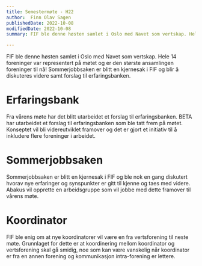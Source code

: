 ```yaml
---
title: Semestermøte - H22
author:  Finn Olav Sagen
publishedDate: 2022-10-08
modifiedDate: 2022-10-08
summary: FIF ble denne høsten samlet i Oslo med Navet som vertskap. Hele 14 foreninger var representert på møtet og er den største ansamlingen foreninger til nå! Sommerjobbsaken er blitt en kjernesak i FIF og blir å diskuteres videre samt forslag til erfaringsbanken.

---
```


FIF ble denne høsten samlet i Oslo med Navet som vertskap. Hele 14 foreninger var representert på møtet og er den største ansamlingen foreninger til nå! Sommerjobbsaken er blitt en kjernesak i FIF og blir å diskuteres videre samt forslag til erfaringsbanken.


# Erfaringsbank

Fra vårens møte har det blitt utarbeidet et forslag til erfaringsbanken. BETA har utarbeidet et forslag til erfaringsbanken som ble tatt frem på møtet. Konseptet vil bli videreutviklet framover og det er gjort et initiativ til å inkludere flere foreninger i arbeidet.

# Sommerjobbsaken

Sommerjobbsaken er blitt en kjernesak i FIF og ble nok en gang diskutert hvorav nye erfaringer og synspunkter er gitt til kjenne og taes med videre. Abakus vil opprette en arbeidsgruppe som vil jobbe med dette framover til vårens møte.

# Koordinator

FIF ble enig om at nye koordinatorer vil være en fra vertsforening til neste møte. Grunnlaget for dette er at koordinering mellom koordinator og vertsforening skal gå smidig, noe som kan være vanskelig når koordinator er fra en annen forening og kommunikasjon intra-forening er lettere.
